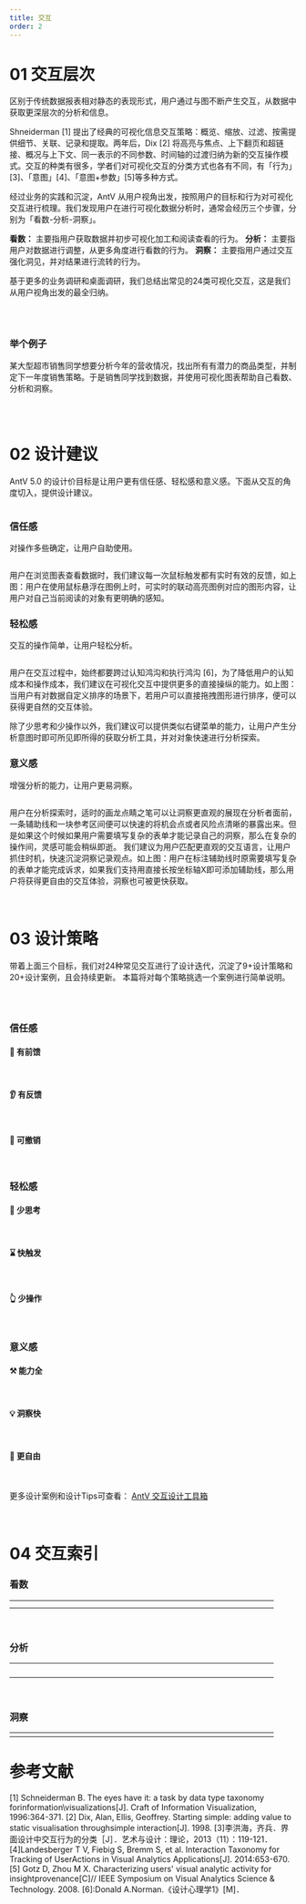 ```yaml
---
title: 交互
order: 2
---
```


# 01 交互层次

区别于传统数据报表相对静态的表现形式，用户通过与图不断产生交互，从数据中获取更深层次的分析和信息。

Shneiderman [1] 提出了经典的可视化信息交互策略：概览、缩放、过滤、按需提供细节、关联、记录和提取。两年后，Dix [2] 将高亮与焦点、上下翻页和超链接、概况与上下文、同一表示的不同参数、时间轴的过渡归纳为新的交互操作模式。交互的种类有很多，学者们对可视化交互的分类方式也各有不同，有「行为」[3]、「意图」[4]、「意图+参数」[5]等多种方式。

经过业务的实践和沉淀，AntV 从用户视角出发，按照用户的目标和行为对可视化交互进行梳理。我们发现用户在进行可视化数据分析时，通常会经历三个步骤，分别为「看数-分析-洞察」。

**看数：** 主要指用户获取数据并初步可视化加工和阅读查看的行为。
**分析：** 主要指用户对数据进行调整，从更多角度进行看数的行为。
**洞察：** 主要指用户通过交互强化洞见，并对结果进行流转的行为。

基于更多的业务调研和桌面调研，我们总结出常见的24类可视化交互，这是我们从用户视角出发的最全归纳。

<img src='https://mdn.alipayobjects.com/huamei_qa8qxu/afts/img/A*7_pEQayJZzYAAAAAAAAAAAAADmJ7AQ/original' alt='' />

&nbsp;

### 举个例子

某大型超市销售同学想要分析今年的营收情况，找出所有有潜力的商品类型，并制定下一年度销售策略。于是销售同学找到数据，并使用可视化图表帮助自己看数、分析和洞察。

<img src='https://mdn.alipayobjects.com/huamei_qa8qxu/afts/img/A*tbjSSKbthzYAAAAAAAAAAAAADmJ7AQ/original' alt='' />

&nbsp;

# 02 设计建议

AntV 5.0 的设计价目标是让用户更有信任感、轻松感和意义感。下面从交互的角度切入，提供设计建议。

<img src='https://mdn.alipayobjects.com/huamei_qa8qxu/afts/img/A*L-r_SYACkmcAAAAAAAAAAAAADmJ7AQ/original' alt='' />

### 信任感

对操作多些确定，让用户自助使用。

<img src='https://mdn.alipayobjects.com/huamei_qa8qxu/afts/img/A*DKh3Qoh32iEAAAAAAAAAAAAADmJ7AQ/original' alt='' />

用户在浏览图表查看数据时，我们建议每一次鼠标触发都有实时有效的反馈，如上图：用户在使用鼠标悬浮在图例上时，可实时的联动高亮图例对应的图形内容，让用户对自己当前阅读的对象有更明确的感知。

### 轻松感

交互的操作简单，让用户轻松分析。

<img src='https://mdn.alipayobjects.com/huamei_qa8qxu/afts/img/A*u8ssSJmC5kMAAAAAAAAAAAAADmJ7AQ/original' alt='' />

用户在交互过程中，始终都要跨过认知鸿沟和执行鸿沟 [6]，为了降低用户的认知成本和操作成本，我们建议在可视化交互中提供更多的直接操纵的能力。如上图：当用户有对数据自定义排序的场景下，若用户可以直接拖拽图形进行排序，便可以获得更自然的交互体验。

除了少思考和少操作以外，我们建议可以提供类似右键菜单的能力，让用户产生分析意图时即可所见即所得的获取分析工具，并对对象快速进行分析探索。

### 意义感 

增强分析的能力，让用户更易洞察。

<img src='https://mdn.alipayobjects.com/huamei_qa8qxu/afts/img/A*BaTcRKwYhTYAAAAAAAAAAAAADmJ7AQ/original' alt='' />

用户在分析探索时，适时的画龙点睛之笔可以让洞察更直观的展现在分析者面前，一条辅助线和一块参考区间便可以快速的将机会点或者风险点清晰的暴露出来。但是如果这个时候如果用户需要填写复杂的表单才能记录自己的洞察，那么在复杂的操作间，灵感可能会稍纵即逝。
我们建议为用户匹配更直观的交互语言，让用户抓住时机，快速沉淀洞察记录观点。如上图：用户在标注辅助线时原需要填写复杂的表单才能完成诉求，如果我们支持用直接长按坐标轴X即可添加辅助线，那么用户将获得更自由的交互体验，洞察也可被更快获取。

&nbsp;
# 03 设计策略

带着上面三个目标，我们对24种常见交互进行了设计迭代，沉淀了9+设计策略和20+设计案例，且会持续更新。
本篇将对每个策略挑选一个案例进行简单说明。

<img src='https://mdn.alipayobjects.com/huamei_qa8qxu/afts/img/A*eyBiQKJ1gNUAAAAAAAAAAAAADmJ7AQ/original' alt='' />

&nbsp;
### 信任感

#### 👀 有前馈

<img src='https://mdn.alipayobjects.com/huamei_qa8qxu/afts/img/A*ygYdQaFfppEAAAAAAAAAAAAADmJ7AQ/original' alt='' />
&nbsp;

#### 👂 有反馈

<img src='https://mdn.alipayobjects.com/huamei_qa8qxu/afts/img/A*tSCjR4v1rb8AAAAAAAAAAAAADmJ7AQ/original' alt='' />
&nbsp;

#### 🤏 可撤销

<img src='https://mdn.alipayobjects.com/huamei_qa8qxu/afts/img/A*0CeVRralfEoAAAAAAAAAAAAADmJ7AQ/original' alt='' />
&nbsp;

### 轻松感

#### 🧠 少思考

<img src='https://mdn.alipayobjects.com/huamei_qa8qxu/afts/img/A*L4ZKTbNAmagAAAAAAAAAAAAADmJ7AQ/original' alt='' />
&nbsp;

#### ⌛️ 快触发

<img src='https://mdn.alipayobjects.com/huamei_qa8qxu/afts/img/A*INs5RJZckVcAAAAAAAAAAAAADmJ7AQ/original' alt='' />
&nbsp;

#### 👆 少操作

<img src='https://mdn.alipayobjects.com/huamei_qa8qxu/afts/img/A*4QneSo3H2ScAAAAAAAAAAAAADmJ7AQ/original' alt='' />
&nbsp;

### 意义感

#### ⚒️ 能力全

<img src='https://mdn.alipayobjects.com/huamei_qa8qxu/afts/img/A*ynQXTYINyrAAAAAAAAAAAAAADmJ7AQ/original' alt='' />
&nbsp;

#### 💡 洞察快

<img src='https://mdn.alipayobjects.com/huamei_qa8qxu/afts/img/A*NsbvQYXz25IAAAAAAAAAAAAADmJ7AQ/original' alt='' />
&nbsp;

#### 🥳 更自由

<img src='https://mdn.alipayobjects.com/huamei_qa8qxu/afts/img/A*ZEPRSb71URgAAAAAAAAAAAAADmJ7AQ/original' alt='' />
&nbsp;

更多设计案例和设计Tips可查看： <a href='https://www.yuque.com/antv/operation/lb0y0d6umtqay0ow'>AntV 交互设计工具箱</a>

&nbsp;

# 04 交互索引

### 看数

<table style="border: none;">
  <tr>
    <td style="text-align: center; width: 100px;border: none;"><a><img src='https://mdn.alipayobjects.com/huamei_qa8qxu/afts/img/A*fVkORZuhLFcAAAAAAAAAAAAADmJ7AQ/original' alt=''/></a></td>
    <td style="text-align: center; width: 100px;border: none;"><a><img src='https://mdn.alipayobjects.com/huamei_qa8qxu/afts/img/A*t-M9RoNdC6sAAAAAAAAAAAAADmJ7AQ/original' alt=''/></a></td>
    <td style="text-align: center; width: 100px;border: none;"><a><img src='https://mdn.alipayobjects.com/huamei_qa8qxu/afts/img/A*toSKTJDmztkAAAAAAAAAAAAADmJ7AQ/original' alt=''/></a></td>
    <td style="text-align: center; width: 100px;border: none;"><a><img src='https://mdn.alipayobjects.com/huamei_qa8qxu/afts/img/A*xypCRZZzGUYAAAAAAAAAAAAADmJ7AQ/original' alt=''/></a></td>
  </tr>
  <tr>
    <td style="text-align: center; width: 100px;border: none;"><a><img src='https://mdn.alipayobjects.com/huamei_qa8qxu/afts/img/A*IqfzRa1hMP4AAAAAAAAAAAAADmJ7AQ/original' alt=''/></a></td>
    <td style="text-align: center; width: 100px;border: none;"><a><img src='https://mdn.alipayobjects.com/huamei_qa8qxu/afts/img/A*kEL4SabGOvYAAAAAAAAAAAAADmJ7AQ/original' alt=''/></a></td>
    <td style="text-align: center; width: 100px;border: none;"><a><img src='https://mdn.alipayobjects.com/huamei_qa8qxu/afts/img/A*Hc7ARp6LdvoAAAAAAAAAAAAADmJ7AQ/original' alt=''/></a></td>
    <td style="text-align: center; width: 100px;border: none;"><a><img src='https://mdn.alipayobjects.com/huamei_qa8qxu/afts/img/A*wbGpSJWPLgMAAAAAAAAAAAAADmJ7AQ/original' alt=''/></a></td>
  </tr>
</table>

&nbsp;
### 分析

<table style="border: none;">
  <tr>
    <td style="text-align: center; width: 100px;border: none;"><a><img src='https://mdn.alipayobjects.com/huamei_qa8qxu/afts/img/A*r-ttQJREzocAAAAAAAAAAAAADmJ7AQ/original' alt=''/></a></td>
    <td style="text-align: center; width: 100px;border: none;"><a><img src='https://mdn.alipayobjects.com/huamei_qa8qxu/afts/img/A*XmetSYWu8bUAAAAAAAAAAAAADmJ7AQ/original' alt=''/></a></td>
    <td style="text-align: center; width: 100px;border: none;"><a><img src='https://mdn.alipayobjects.com/huamei_qa8qxu/afts/img/A*9qszSLhIfQ0AAAAAAAAAAAAADmJ7AQ/original' alt=''/></a></td>
    <td style="text-align: center; width: 100px;border: none;"><a><img src='https://mdn.alipayobjects.com/huamei_qa8qxu/afts/img/A*KhjUSq6vvuYAAAAAAAAAAAAADmJ7AQ/original' alt=''/></a></td>
  </tr>
  <tr>
    <td style="text-align: center; width: 100px;border: none;"><a><img src='https://mdn.alipayobjects.com/huamei_qa8qxu/afts/img/A*QoPPQZluvFEAAAAAAAAAAAAADmJ7AQ/original' alt=''/></a></td>
    <td style="text-align: center; width: 100px;border: none;"><a><img src='https://mdn.alipayobjects.com/huamei_qa8qxu/afts/img/A*13c-TL4AyHoAAAAAAAAAAAAADmJ7AQ/original' alt=''/></a></td>
    <td style="text-align: center; width: 100px;border: none;"><a><img src='https://mdn.alipayobjects.com/huamei_qa8qxu/afts/img/A*O1mSQI1fBQQAAAAAAAAAAAAADmJ7AQ/original' alt=''/></a></td>
    <td style="text-align: center; width: 100px;border: none;"><a><img src='https://mdn.alipayobjects.com/huamei_qa8qxu/afts/img/A*OwhPQ4N5J4cAAAAAAAAAAAAADmJ7AQ/original' alt=''/></a></td>
  </tr>
  <tr>
    <td style="text-align: center; width: 100px;border: none;"><a><img src='https://mdn.alipayobjects.com/huamei_qa8qxu/afts/img/A*V8ZkT4KaWYcAAAAAAAAAAAAADmJ7AQ/original' alt=''/></a></td>
    <td style="text-align: center; width: 100px;border: none;"><a><img src='https://mdn.alipayobjects.com/huamei_qa8qxu/afts/img/A*0iFAQo-pXpIAAAAAAAAAAAAADmJ7AQ/original' alt=''/></a></td>
    <td style="text-align: center; width: 100px;border: none;"><a><img src='https://mdn.alipayobjects.com/huamei_qa8qxu/afts/img/A*faVBQ7yaDbwAAAAAAAAAAAAADmJ7AQ/original' alt=''/></a></td>
    <td style="text-align: center; width: 100px;border: none;"><a><img src='https://mdn.alipayobjects.com/huamei_qa8qxu/afts/img/A*tRmTQ5VwfaIAAAAAAAAAAAAADmJ7AQ/original' alt=''/></a></td>
  </tr>
  <tr>
    <td style="text-align: center; width: 100px;border: none;"><a><img src='https://mdn.alipayobjects.com/huamei_qa8qxu/afts/img/A*0sQyQbUb4yYAAAAAAAAAAAAADmJ7AQ/original' alt=''/></a></td>
    <td style="text-align: center; width: 100px;border: none;"><a><img src='https://mdn.alipayobjects.com/huamei_qa8qxu/afts/img/A*qayNQbrz2dcAAAAAAAAAAAAADmJ7AQ/original' alt=''/></a></td>
    <td style="text-align: center; width: 100px;border: none;"></td>
    <td style="text-align: center; width: 100px;border: none;"></td>
  </tr>
</table>

&nbsp;
### 洞察

<table style="border: none;">
  <tr>
    <td style="text-align: center; width: 100px;border: none;"><a><img src='https://mdn.alipayobjects.com/huamei_qa8qxu/afts/img/A*2BPsSa_RhmEAAAAAAAAAAAAADmJ7AQ/original' alt=''/></a></td>
    <td style="text-align: center; width: 100px;border: none;"><a><img src='https://mdn.alipayobjects.com/huamei_qa8qxu/afts/img/A*nGWzS6OTZwMAAAAAAAAAAAAADmJ7AQ/original' alt=''/></a></td>
    <td style="text-align: center; width: 100px;border: none;"></td>
    <td style="text-align: center; width: 100px;border: none;"></td>
  </tr>
</table>

# 参考文献

[1] Schneiderman B. The eyes have it: a task by data type taxonomy forinformation\visualizations[J]. Craft of Information Visualization, 1996:364-371.
[2] Dix, Alan, Ellis, Geoffrey. Starting simple: adding value to static visualisation throughsimple interaction[J]. 1998.
[3]李洪海，齐兵．界面设计中交互行为的分类［J］．艺术与设计：理论，2013（11）：119-121．
[4]Landesberger T V, Fiebig S, Bremm S, et al. Interaction Taxonomy for Tracking of UserActions in Visual Analytics Applications[J]. 2014:653-670.
[5] Gotz D, Zhou M X. Characterizing users' visual analytic activity for insightprovenance[C]// IEEE Symposium on Visual Analytics Science & Technology. 2008.
[6]:Donald A.Norman.《设计心理学1》[M]．
